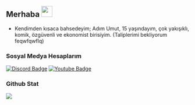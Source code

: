 ## Merhaba <img src="https://raw.githubusercontent.com/iampavangandhi/iampavangandhi/master/gifs/Hi.gif" width="30px">

- Kendimden kısaca bahsedeyim; Adım Umut, 15 yaşındayım, çok yakışıklı, komik, özgüvenli ve ekonomist birisiyim. (Taliplerimi bekliyorum feqwfqwflq)

<h3> Sosyal Medya Hesaplarım </h3>

[![Discord Badge](https://img.shields.io/badge/Discord%20-7289DA.svg?&amp;style=for-the-badge&amp;logo=discord&amp;logoColor=white)](https://discord.com/users/597438433807302656)
[![Youtube Badge](https://img.shields.io/badge/YouTube-ff0000.svg?&amp;style=for-the-badge&amp;logo=youtube&amp;logoColor=white)](https://www.youtube.com/channel/UCMNig4bTTevyPmJ7b3BvzYw)

<div >
<h3>Github Stat</h3>
   <a href="https://github.com/sasprosko590" target="_blank">
      <img src="https://github-readme-stats.vercel.app/api/?username=sasprosko590&show_icons=true&title_color=fff&icon_color=79ff97&text_color=9f9f9f&bg_color=151515">
   </a>
</div>
